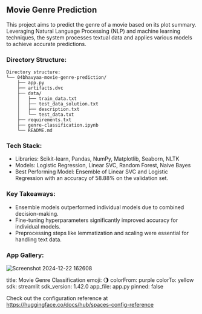 ## Movie Genre Prediction

This project aims to predict the genre of a movie based on its plot summary. Leveraging Natural Language Processing (NLP) and machine learning techniques, the system processes textual data and applies various models to achieve accurate predictions.

### Directory Structure:

```
Directory structure:
└── 04bhavyaa-movie-genre-prediction/
    ├── app.py
    ├── artifacts.dvc
    ├── data/
    │   ├── train_data.txt
    │   ├── test_data_solution.txt
    │   ├── description.txt
    │   └── test_data.txt
    ├── requirements.txt
    ├── genre-classification.ipynb
    └── README.md
```

### Tech Stack:

- Libraries: Scikit-learn, Pandas, NumPy, Matplotlib, Seaborn, NLTK
- Models: Logistic Regression, Linear SVC, Random Forest, Naive Bayes
- Best Performing Model: Ensemble of Linear SVC and Logistic Regression with an accuracy of 58.88% on the validation set.

### Key Takeaways:

- Ensemble models outperformed individual models due to combined decision-making.
- Fine-tuning hyperparameters significantly improved accuracy for individual models.
- Preprocessing steps like lemmatization and scaling were essential for handling text data.

### App Gallery:
![Screenshot 2024-12-22 162608](https://github.com/user-attachments/assets/51be92ba-666c-428c-9add-b2ea35805738)


title: Movie Genre Classification
emoji: 🌖
colorFrom: purple
colorTo: yellow
sdk: streamlit
sdk_version: 1.42.0
app_file: app.py
pinned: false

Check out the configuration reference at https://huggingface.co/docs/hub/spaces-config-reference

